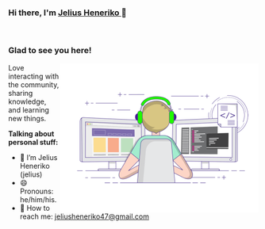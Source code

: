### Hi there, I'm <a href="https://my-portfolio-jelius.onrender.com" target="_blank" title="Jelius Heneriko">Jelius Heneriko </a> 👋


</br>

### Glad to see you here!

<img align="right" alt="Jelius H." src="pew.gif" width="400" />

Love interacting with the community, sharing knowledge, and learning new things.

**Talking about personal stuff:**

- 👨 I’m Jelius Heneriko (jelius)
- 😄 Pronouns: he/him/his.
- 📧 How to reach me: jeliusheneriko47@gmail.com
  
